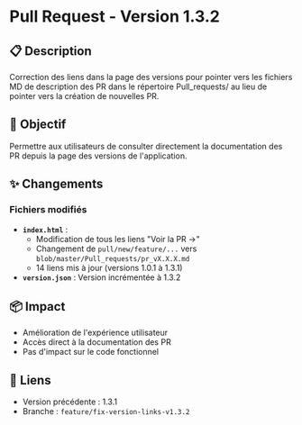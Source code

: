 # Pull Request - Version 1.3.2

## 📋 Description
Correction des liens dans la page des versions pour pointer vers les fichiers MD de description des PR dans le répertoire Pull_requests/ au lieu de pointer vers la création de nouvelles PR.

## 🎯 Objectif
Permettre aux utilisateurs de consulter directement la documentation des PR depuis la page des versions de l'application.

## ✨ Changements

### Fichiers modifiés
- **`index.html`** : 
  - Modification de tous les liens "Voir la PR →"
  - Changement de `pull/new/feature/...` vers `blob/master/Pull_requests/pr_vX.X.X.md`
  - 14 liens mis à jour (versions 1.0.1 à 1.3.1)
- **`version.json`** : Version incrémentée à 1.3.2

## 📦 Impact
- Amélioration de l'expérience utilisateur
- Accès direct à la documentation des PR
- Pas d'impact sur le code fonctionnel

## 🔗 Liens
- Version précédente : 1.3.1
- Branche : `feature/fix-version-links-v1.3.2`
